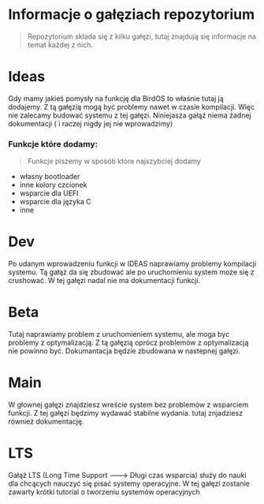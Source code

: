 # Informacje o gałęziach repozytorium
>Repozytorium składa się z kilku gałęzi, tutaj znajdują się informacje na temat każdej z nich.

# Ideas
Gdy mamy jakieś pomysły na funkcję dla BirdOS to właśnie tutaj ją dodajemy.
Z tą gałęzią mogą być problemy nawet w czasie kompilacji. Więc nie zalecamy budować systemu z tej gałęzi.
Niniejasza gałąź niema żadnej dokumentacji ( i raczej nigdy jej nie wprowadzimy)
### Funkcje które dodamy:

> Funkcje piszemy w sposób które najszybciej dodamy

- własny bootloader
- inne kolory czcionek
- wsparcie dla UEFI
- wsparcie dla języka C
- inne
# Dev

Po udanym wprowadzeniu funkcji w IDEAS naprawiamy problemy kompilacji systemu. Tą gałąź da się zbudować ale po uruchomieniu system może się z crushować. W tej gałęzi nadal nie ma dokumentacji funkcji.

# Beta

Tutaj naprawiamy problem z uruchomieniem systemu, ale moga byc problemy z optymalizacją.
Z tą gałęzią oprócz problemów z optymalizacją nie powinno być.
Dokumantacja będzie zbudowana w nastepnej gałęzi.

# Main 

W głownej gałęzi znajdziesz wreście system bez problemów z wsparciem funkcji.
Z tej gałęzi będzimy wydawać stabilne wydania. tutaj znjadziesz również dokumentację.

# LTS
Gałąź LTS (Long Time Support ---> Długi czas wsparcia) służy do nauki dla chcących nauczyć się pisać systemy operacyjne. W tej gałęzi zostanie zawarty krótki tutorial o tworzeniu systemów operacyjnych 
